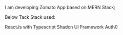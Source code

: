I am developing Zomato App based on MERN Stack;

Below Tack Stack used:

ReactJs with Typescript
Shadcn UI Framework
Auth0